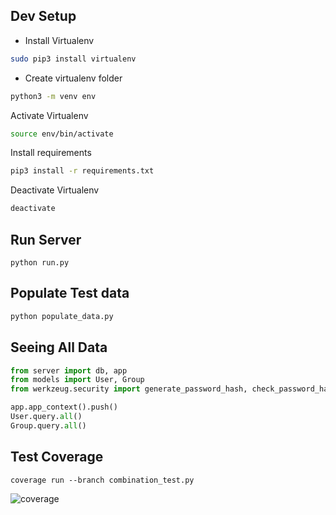 ## Dev Setup
 - Install Virtualenv
 ```bash
 sudo pip3 install virtualenv
 ```
 - Create virtualenv folder
 ```bash
python3 -m venv env
 ```
 Activate Virtualenv
 ```bash
 source env/bin/activate
 ```
 Install requirements
 ```bash
 pip3 install -r requirements.txt
 ```
 Deactivate Virtualenv
 ```bash
deactivate
```
## Run Server
```shell
python run.py
```
## Populate Test data
```bash
python populate_data.py
```
## Seeing All Data
```python
from server import db, app
from models import User, Group
from werkzeug.security import generate_password_hash, check_password_hash

app.app_context().push()
User.query.all()
Group.query.all()
```
## Test Coverage
```shell
coverage run --branch combination_test.py
```
![coverage](https://user-images.githubusercontent.com/56054533/116451378-01f32b00-a822-11eb-91c0-6a9117532b6e.PNG)
